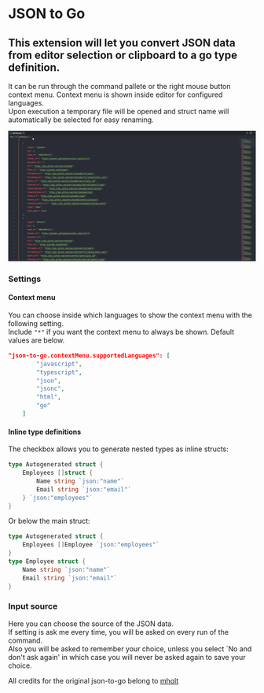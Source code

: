 # JSON to Go

## This extension will let you convert JSON data from editor selection or clipboard to a go type definition.

It can be run through the command pallete or the right mouse button context menu. Context menu is shown inside editor for configured languages.  
Upon execution a temporary file will be opened and struct name will automatically be selected for easy renaming.

![GIF](./resources/readme-animation.gif)

### Settings

#### Context menu

You can choose inside which languages to show the context menu with the following setting.  
Include `"*"` if you want the context menu to always be shown.
Default values are below.

```json
"json-to-go.contextMenu.supportedLanguages": [
        "javascript",
        "typescript",
        "json",
        "jsonc",
        "html",
        "go"
    ]
```

#### Inline type definitions

The checkbox allows you to generate nested types as inline structs:

```go
type Autogenerated struct {
	Employees []struct {
		Name string `json:"name"`
		Email string `json:"email"`
	} `json:"employees"`
}
```

Or below the main struct:

```go
type Autogenerated struct {
	Employees []Employee `json:"employees"`
}
type Employee struct {
	Name string `json:"name"`
	Email string `json:"email"`
}
```

### Input source

Here you can choose the source of the JSON data.  
If setting is ask me every time, you will be asked on every run of the command.  
Also you will be asked to remember your choice, unless you select `No and don't ask again' in which case you will never be asked again to save your choice.

All credits for the original json-to-go belong to [mholt](https://github.com/mholt/)
